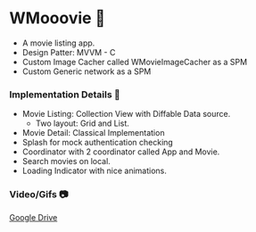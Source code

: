 # WMooovie 🎥
* A movie listing app.
* Design Patter: MVVM - C
* Custom Image Cacher called WMovieImageCacher as a SPM
* Custom Generic network as a SPM
  
### Implementation Details :construction:
* Movie Listing: Collection View with Diffable Data source.
  * Two layout: Grid and List.
* Movie Detail: Classical Implementation
* Splash for mock authentication checking
* Coordinator with 2 coordinator called App and Movie.
* Search movies on local.
* Loading Indicator with nice animations.

### Video/Gifs :camera:
[Google Drive](https://drive.google.com/file/d/1jBDpnolGDDLkZQ7lk1VKlj862nkSJCLU/view?usp=share_link)
